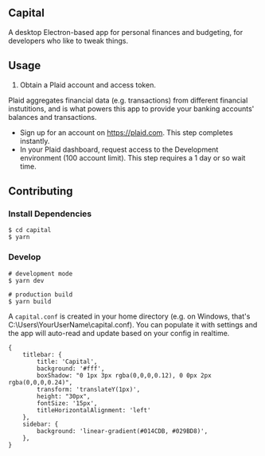 ## Capital

A desktop Electron-based app for personal finances and budgeting, for developers who like to tweak things.

## Usage

1. Obtain a Plaid account and access token.

Plaid aggregates financial data (e.g. transactions) from different financial instutitions, and is what powers this app to provide your banking accounts' balances and transactions.

- Sign up for an account on https://plaid.com. This step completes instantly.
- In your Plaid dashboard, request access to the Development environment (100 account limit). This step requires a 1 day or so wait time.

## Contributing

### Install Dependencies

```
$ cd capital
$ yarn
```

### Develop

```
# development mode
$ yarn dev

# production build
$ yarn build
```

A `capital.conf` is created in your home directory (e.g. on Windows, that's C:\Users\YourUserName\capital.conf). You can populate it with settings and the app will auto-read and update based on your config in realtime.

```
{
	titlebar: {
		title: 'Capital',
		background: '#fff',
		boxShadow: "0 1px 3px rgba(0,0,0,0.12), 0 0px 2px rgba(0,0,0,0.24)",
		transform: 'translateY(1px)',
		height: "30px",
		fontSize: '15px',
		titleHorizontalAlignment: 'left'
	},
	sidebar: {
		background: 'linear-gradient(#014CDB, #029BD8)',
	},
}
```
